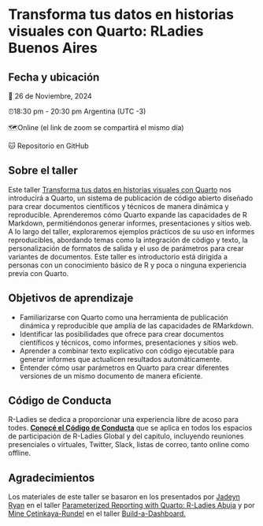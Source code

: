 # Transforma tus datos en historias visuales con Quarto: RLadies Buenos Aires

## Fecha y ubicación

📆 26 de Noviembre, 2024

⏰18:30 pm - 20:30 pm Argentina (UTC -3)

🗺️Online (el link de zoom se compartirá el mismo día)

🐱 Repositorio en GitHub

## Sobre el taller

Este taller [Transforma tus datos en historias visuales con
Quarto](https://www.meetup.com/rladies-buenos-aires/events/304386918/?notificationId=1437418362859659264&eventOrigin=group_events_list)
nos introducirá a Quarto, un sistema de publicación de código abierto
diseñado para crear documentos científicos y técnicos de manera dinámica
y reproducible. Aprenderemos cómo Quarto expande las capacidades de R
Markdown, permitiéndonos generar informes, presentaciones y sitios web.
A lo largo del taller, exploraremos ejemplos prácticos de su uso en
informes reproducibles, abordando temas como la integración de código y
texto, la personalización de formatos de salida y el uso de parámetros
para crear variantes de documentos. Este taller es introductorio está
dirigida a personas con un conocimiento básico de R y poca o ninguna
experiencia previa con Quarto.

## Objetivos de aprendizaje

-   Familiarizarse con Quarto como una herramienta de publicación
    dinámica y reproducible que amplía de las capacidades de RMarkdown.
-   Identificar las posibilidades que ofrece para crear documentos
    científicos y técnicos, como informes, presentaciones y sitios web.
-   Aprender a combinar texto explicativo con código ejecutable para
    generar informes que actualicen resultados automáticamente.
-   Entender cómo usar parámetros en Quarto para crear diferentes
    versiones de un mismo documento de manera eficiente.


## Código de Conducta

R-Ladies se dedica a proporcionar una experiencia libre de acoso para
todes. [**Conocé el Código de
Conducta**](https://github.com/rladies/.github/blob/master/CODE_OF_CONDUCT.md#spanish)
que se aplica en todos los espacios de participación de R-Ladies Global
y del capitulo, incluyendo reuniones presenciales o virtuales, Twitter,
Slack, listas de correo, tanto online como offline.

## Agradecimientos

Los materiales de este taller se basaron en los presentados por [Jadeyn
Ryan](https://jadeyryan.com/) en el taller [Parameterized Reporting with
Quarto: R-Ladies
Abuja](https://github.com/jadeynryan/parameterized-quarto-workshop) y
por [Mine Çetinkaya-Rundel](https://mine-cr.com/) en el taller
[Build-a-Dashboard.](https://posit-conf-2024.github.io/quarto-dashboards/)
